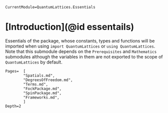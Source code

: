 ```@meta
CurrentModule=QuantumLattices.Essentials
```

# [Introduction](@id essentails)

Essentials of the package, whose constants, types and functions will be imported when using `import QuantumLattices` or `using QuantumLattices`. Note that this submodule depends on the `Prerequisites` and `Mathematics` submodules although the variables in them are not exported to the scope of `QuantumLattices` by default.

```@contents
Pages=  [
        "Spatials.md",
        "DegreesOfFreedom.md",
        "Terms.md",
        "FockPackage.md",
        "SpinPackage.md",
        "Frameworks.md",
        ]
Depth=2
```
